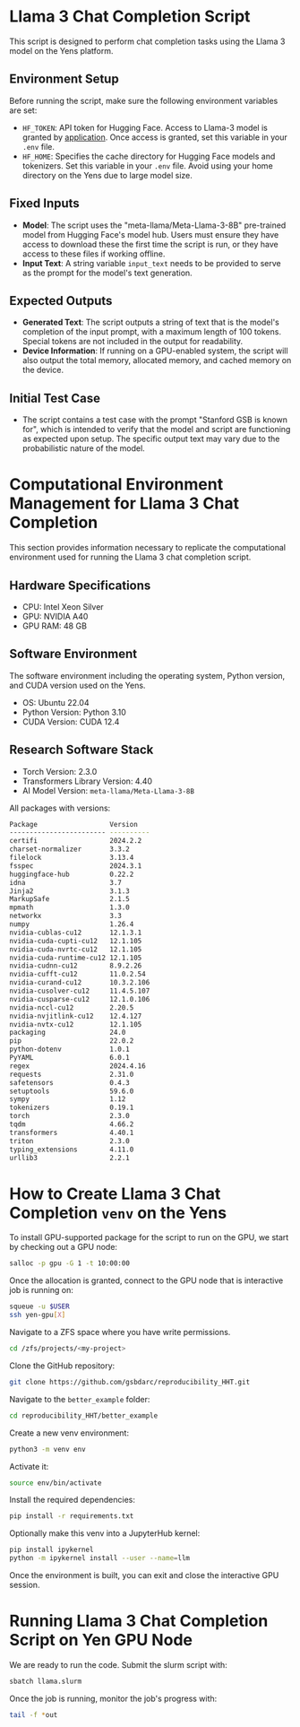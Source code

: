 # Llama 3 Chat Completion Script

This script is designed to perform chat completion tasks using the Llama 3 model on the Yens platform.

## Environment Setup

Before running the script, make sure the following environment variables are set:
- `HF_TOKEN`: API token for Hugging Face. Access to Llama-3 model is granted by [application](https://huggingface.co/meta-llama/Meta-Llama-3-8B). Once access is granted, set this variable in your `.env` file.
- `HF_HOME`: Specifies the cache directory for Hugging Face models and tokenizers. Set this variable in your `.env` file. Avoid using your home directory on the Yens due to large model size. 

## Fixed Inputs

- **Model**: The script uses the "meta-llama/Meta-Llama-3-8B" pre-trained model from Hugging Face's model hub. Users must ensure they have access to download these the first time the script is run, or they have access to these files if working offline.
- **Input Text**: A string variable `input_text` needs to be provided to serve as the prompt for the model's text generation.

## Expected Outputs

- **Generated Text**: The script outputs a string of text that is the model's completion of the input prompt, with a maximum length of 100 tokens. Special tokens are not included in the output for readability.
- **Device Information**: If running on a GPU-enabled system, the script will also output the total memory, allocated memory, and cached memory on the device.

## Initial Test Case
- The script contains a test case with the prompt "Stanford GSB is known for", which is intended to verify that the model and script are functioning as expected upon setup. The specific output text may vary due to the probabilistic nature of the model.

# Computational Environment Management for Llama 3 Chat Completion

This section provides information necessary to replicate the computational environment used for running the Llama 3 chat completion script.

## Hardware Specifications
- CPU: Intel Xeon Silver 
- GPU: NVIDIA A40 
- GPU RAM: 48 GB

## Software Environment

The software environment including the operating system, Python version, and CUDA version used on the Yens.
- OS: Ubuntu 22.04
- Python Version: Python 3.10
- CUDA Version: CUDA 12.4

## Research Software Stack
- Torch Version: 2.3.0 
- Transformers Library Version: 4.40
- AI Model Version: `meta-llama/Meta-Llama-3-8B`

All packages with versions:

```bash
Package                  Version
------------------------ ----------
certifi                  2024.2.2
charset-normalizer       3.3.2
filelock                 3.13.4
fsspec                   2024.3.1
huggingface-hub          0.22.2
idna                     3.7
Jinja2                   3.1.3
MarkupSafe               2.1.5
mpmath                   1.3.0
networkx                 3.3
numpy                    1.26.4
nvidia-cublas-cu12       12.1.3.1
nvidia-cuda-cupti-cu12   12.1.105
nvidia-cuda-nvrtc-cu12   12.1.105
nvidia-cuda-runtime-cu12 12.1.105
nvidia-cudnn-cu12        8.9.2.26
nvidia-cufft-cu12        11.0.2.54
nvidia-curand-cu12       10.3.2.106
nvidia-cusolver-cu12     11.4.5.107
nvidia-cusparse-cu12     12.1.0.106
nvidia-nccl-cu12         2.20.5
nvidia-nvjitlink-cu12    12.4.127
nvidia-nvtx-cu12         12.1.105
packaging                24.0
pip                      22.0.2
python-dotenv            1.0.1
PyYAML                   6.0.1
regex                    2024.4.16
requests                 2.31.0
safetensors              0.4.3
setuptools               59.6.0
sympy                    1.12
tokenizers               0.19.1
torch                    2.3.0
tqdm                     4.66.2
transformers             4.40.1
triton                   2.3.0
typing_extensions        4.11.0
urllib3                  2.2.1
```

# How to Create Llama 3 Chat Completion `venv` on the Yens 
To install GPU-supported package for the script to run on the GPU, we start by checking out a GPU node:

```bash
salloc -p gpu -G 1 -t 10:00:00
```

Once the allocation is granted, connect to the GPU node that is interactive job is running on:
```bash
squeue -u $USER
ssh yen-gpu[X]
```
Navigate to a ZFS space where you have write permissions. 

```bash
cd /zfs/projects/<my-project>
```

Clone the GitHub repository: 
```bash
git clone https://github.com/gsbdarc/reproducibility_HHT.git
```

Navigate to the `better_example` folder:

```bash
cd reproducibility_HHT/better_example
```

Create a new venv environment:
```bash
python3 -m venv env
```

Activate it:
```bash
source env/bin/activate
```

Install the required dependencies:
```bash
pip install -r requirements.txt
```

Optionally make this venv into a JupyterHub kernel:
```bash
pip install ipykernel
python -m ipykernel install --user --name=llm
```

Once the environment is built, you can exit and close the interactive GPU session.

# Running Llama 3 Chat Completion Script on Yen GPU Node
We are ready to run the code. Submit the slurm script with:

```bash
sbatch llama.slurm  
```

Once the job is running, monitor the job's progress with: 

```bash
tail -f *out
```
